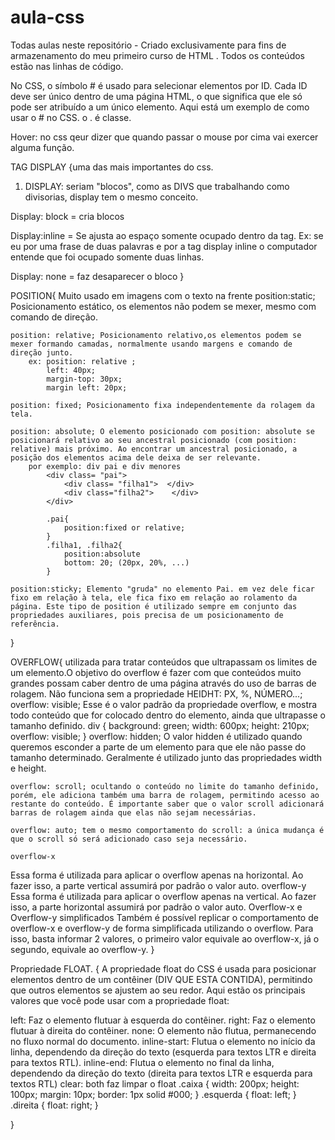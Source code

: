 # aula-css
Todas aulas neste repositório -  Criado exclusivamente para fins de armazenamento do meu primeiro curso de HTML . Todos os conteúdos estão nas linhas de código.


No CSS, o símbolo # é usado para selecionar elementos por ID. Cada ID deve ser único dentro de uma página HTML, o que significa que ele só pode ser atribuído a um único elemento. Aqui está um exemplo de como usar o # no CSS. 
o . é classe.

Hover: no css qeur dizer que quando passar o mouse por cima vai exercer alguma função.

TAG DISPLAY {uma das mais importantes do css.
1. DISPLAY: seriam "blocos", como as DIVS que trabalhando como divisorias, display tem o mesmo conceito. 

Display: block = cria blocos

Display:inline = Se ajusta ao espaço somente ocupado dentro da tag. Ex: se eu por uma frase de duas palavras e por a tag display inline
o computador entende que foi ocupado somente duas linhas. 

Display: none = faz desaparecer o bloco
}

POSITION{ Muito usado em imagens com o texto na frente
    position:static; Posicionamento estático, os elementos não podem se mexer, mesmo com comando de direção.
    
    position: relative; Posicionamento relativo,os elementos podem se mexer formando camadas, normalmente usando margens e comando de direção junto. 
        ex: position: relative ;
            left: 40px;
            margin-top: 30px;
            margin left: 20px;
    
    position: fixed; Posicionamento fixa independentemente da rolagem da tela.

    position: absolute; O elemento posicionado com position: absolute se posicionará relativo ao seu ancestral posicionado (com position: relative) mais próximo. Ao encontrar um ancestral posicionado, a posição dos elementos acima dele deixa de ser relevante. 
        por exemplo: div pai e div menores 
            <div class= "pai">
                <div class= "filha1">  </div>
                <div class="filha2">    </div>
            </div>

            .pai{
                position:fixed or relative;
            }
            .filha1, .filha2{
                position:absolute
                bottom: 20; (20px, 20%, ...)
            }
    
    position:sticky; Elemento "gruda" no elemento Pai. em vez dele ficar fixo em relação à tela, ele fica fixo em relação ao rolamento da página. Este tipo de position é utilizado sempre em conjunto das propriedades auxiliares, pois precisa de um posicionamento de referência.
}

OVERFLOW{
    utilizada para tratar conteúdos que ultrapassam os limites de um elemento.O objetivo do overflow é fazer com que conteúdos muito grandes possam caber dentro de uma página através do uso de barras de rolagem. Não funciona sem a propriedade HEIDHT: PX, %, NÚMERO...;
        overflow: visible; Esse é o valor padrão da propriedade overflow, e mostra todo conteúdo que for colocado dentro do elemento, ainda que ultrapasse o tamanho definido.
        div {
            background: green;
             width: 600px;
             height: 210px;
            overflow: visible;
        }
    overflow: hidden; O valor hidden é utilizado quando queremos esconder a parte de um elemento para que ele não passe do tamanho determinado. Geralmente é utilizado junto das propriedades width e height.

    overflow: scroll; ocultando o conteúdo no limite do tamanho definido, porém, ele adiciona também uma barra de rolagem, permitindo acesso ao restante do conteúdo. É importante saber que o valor scroll adicionará barras de rolagem ainda que elas não sejam necessárias.

    overflow: auto; tem o mesmo comportamento do scroll: a única mudança é que o scroll só será adicionado caso seja necessário.

    overflow-x
Essa forma é utilizada para aplicar o overflow apenas na horizontal. Ao fazer isso, a parte vertical assumirá por padrão o valor auto.
overflow-y
Essa forma é utilizada para aplicar o overflow apenas na vertical. Ao fazer isso, a parte horizontal assumirá por padrão o valor auto.
Overflow-x e Overflow-y simplificados
Também é possível replicar o comportamento de overflow-x e overflow-y de forma simplificada utilizando o overflow. Para isso, basta informar 2 valores, o primeiro valor equivale ao overflow-x, já o segundo, equivale ao overflow-y. 
}

Propriedade FLOAT. {
    A propriedade float do CSS é usada para posicionar elementos dentro de um contêiner (DIV QUE ESTA CONTIDA), permitindo que outros elementos se ajustem ao seu redor. Aqui estão os principais valores que você pode usar com a propriedade float:

left: Faz o elemento flutuar à esquerda do contêiner.
right: Faz o elemento flutuar à direita do contêiner.
none: O elemento não flutua, permanecendo no fluxo normal do documento.
inline-start: Flutua o elemento no início da linha, dependendo da direção do texto (esquerda para textos LTR e direita para textos RTL).
inline-end: Flutua o elemento no final da linha, dependendo da direção do texto (direita para textos LTR e esquerda para textos RTL) 
clear: both faz limpar o float
.caixa {
            width: 200px;
            height: 100px;
            margin: 10px;
            border: 1px solid #000;
        }
        .esquerda {
            float: left;
        }
        .direita {
            float: right;
        }
    
}
